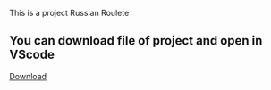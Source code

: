 This is a project Russian Roulete

You can download file of project and open in VScode
--------------------------------------------------------------------------------------------------------------------------------------------------------------------
[Download]([url]https://github.com/Jadealarm/Project-no.1/archive/refs/heads/main.zip)
